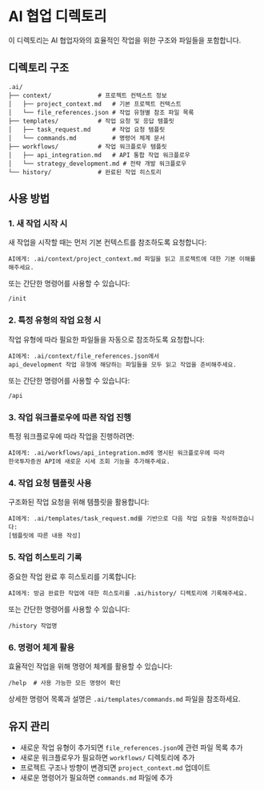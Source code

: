 # AI 협업 디렉토리

이 디렉토리는 AI 협업자와의 효율적인 작업을 위한 구조와 파일들을 포함합니다.

## 디렉토리 구조

```
.ai/
├── context/             # 프로젝트 컨텍스트 정보
│   ├── project_context.md   # 기본 프로젝트 컨텍스트
│   └── file_references.json # 작업 유형별 참조 파일 목록
├── templates/           # 작업 요청 및 응답 템플릿
│   ├── task_request.md      # 작업 요청 템플릿
│   └── commands.md          # 명령어 체계 문서
├── workflows/           # 작업 워크플로우 템플릿
│   ├── api_integration.md   # API 통합 작업 워크플로우
│   └── strategy_development.md # 전략 개발 워크플로우
└── history/             # 완료된 작업 히스토리
```

## 사용 방법

### 1. 새 작업 시작 시

새 작업을 시작할 때는 먼저 기본 컨텍스트를 참조하도록 요청합니다:

```
AI에게: .ai/context/project_context.md 파일을 읽고 프로젝트에 대한 기본 이해를 해주세요.
```

또는 간단한 명령어를 사용할 수 있습니다:
```
/init
```

### 2. 특정 유형의 작업 요청 시

작업 유형에 따라 필요한 파일들을 자동으로 참조하도록 요청합니다:

```
AI에게: .ai/context/file_references.json에서 
api_development 작업 유형에 해당하는 파일들을 모두 읽고 작업을 준비해주세요.
```

또는 간단한 명령어를 사용할 수 있습니다:
```
/api
```

### 3. 작업 워크플로우에 따른 작업 진행

특정 워크플로우에 따라 작업을 진행하려면:

```
AI에게: .ai/workflows/api_integration.md에 명시된 워크플로우에 따라 
한국투자증권 API에 새로운 시세 조회 기능을 추가해주세요.
```

### 4. 작업 요청 템플릿 사용

구조화된 작업 요청을 위해 템플릿을 활용합니다:

```
AI에게: .ai/templates/task_request.md를 기반으로 다음 작업 요청을 작성하겠습니다:
[템플릿에 따른 내용 작성]
```

### 5. 작업 히스토리 기록

중요한 작업 완료 후 히스토리를 기록합니다:

```
AI에게: 방금 완료한 작업에 대한 히스토리를 .ai/history/ 디렉토리에 기록해주세요.
```

또는 간단한 명령어를 사용할 수 있습니다:
```
/history 작업명
```

### 6. 명령어 체계 활용

효율적인 작업을 위해 명령어 체계를 활용할 수 있습니다:
```
/help  # 사용 가능한 모든 명령어 확인
```

상세한 명령어 목록과 설명은 `.ai/templates/commands.md` 파일을 참조하세요.

## 유지 관리

- 새로운 작업 유형이 추가되면 `file_references.json`에 관련 파일 목록 추가
- 새로운 워크플로우가 필요하면 `workflows/` 디렉토리에 추가
- 프로젝트 구조나 방향이 변경되면 `project_context.md` 업데이트
- 새로운 명령어가 필요하면 `commands.md` 파일에 추가 